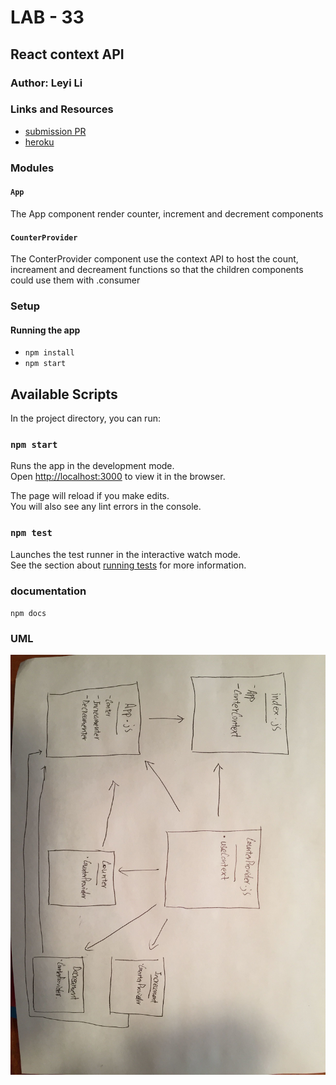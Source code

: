 # LAB - 33

## React context API

### Author: Leyi Li


### Links and Resources
* [submission PR](https://github.com/401-advanced-javascript-leyla/lab-33/pulls)
* [heroku](https://lab-33-leyla.herokuapp.com/)


### Modules
#### `App`
The App component render counter, increment and decrement components
#### `CounterProvider`
The ConterProvider component use the context API to host the count, increament and decreament functions so that the children components could use them with .consumer


### Setup

#### Running the app
* `npm install`
* `npm start`

## Available Scripts

In the project directory, you can run:

### `npm start`

Runs the app in the development mode.<br>
Open [http://localhost:3000](http://localhost:3000) to view it in the browser.

The page will reload if you make edits.<br>
You will also see any lint errors in the console.

### `npm test`

Launches the test runner in the interactive watch mode.<br>
See the section about [running tests](https://facebook.github.io/create-react-app/docs/running-tests) for more information.

### documentation
`npm docs`

### UML
![UML](./lab-33-UML.jpg)

